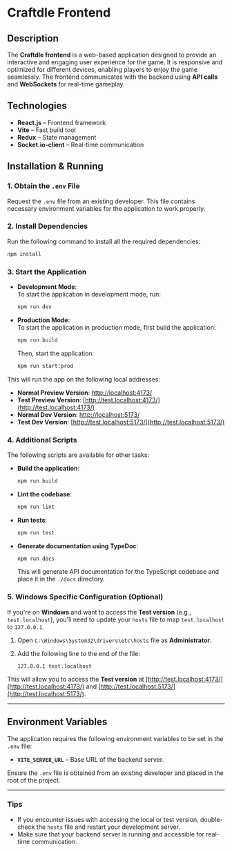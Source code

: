 # Craftdle Frontend

## Description

The **Craftdle frontend** is a web-based application designed to provide an interactive and engaging user experience for the game. It is responsive and optimized for different devices, enabling players to enjoy the game seamlessly. The frontend communicates with the backend using **API calls** and **WebSockets** for real-time gameplay.

## Technologies

- **React.js** – Frontend framework
- **Vite** – Fast build tool
- **Redux** – State management
- **Socket.io-client** – Real-time communication

## Installation & Running

### 1. Obtain the `.env` File
Request the `.env` file from an existing developer. This file contains necessary environment variables for the application to work properly.

### 2. Install Dependencies

Run the following command to install all the required dependencies:

```sh
npm install
```

### 3. Start the Application

- **Development Mode**:  
  To start the application in development mode, run:

  ```sh
  npm run dev
  ```

- **Production Mode**:  
  To start the application in production mode, first build the application:

  ```sh
  npm run build
  ```

  Then, start the application:

  ```sh
  npm run start:prod
  ```

This will run the app on the following local addresses:

- **Normal Preview Version**: [http://localhost:4173/](http://localhost:4173/)
- **Test Preview Version**: [http://test.localhost:4173/](http://test.localhost:4173/)
- **Normal Dev Version**: [http://localhost:5173/](http://localhost:5173/)
- **Test Dev Version**: [http://test.localhost:5173/](http://test.localhost:5173/)

### 4. Additional Scripts

The following scripts are available for other tasks:

- **Build the application**:  
  ```sh
  npm run build
  ```

- **Lint the codebase**:  
  ```sh
  npm run lint
  ```

- **Run tests**:  
  ```sh
  npm run test
  ```

- **Generate documentation using TypeDoc**:  
  ```sh
  npm run docs
  ```
  This will generate API documentation for the TypeScript codebase and place it in the `./docs` directory.

### 5. Windows Specific Configuration (Optional)

If you're on **Windows** and want to access the **Test version** (e.g., `test.localhost`), you'll need to update your `hosts` file to map `test.localhost` to `127.0.0.1`.

1. Open `C:\Windows\System32\drivers\etc\hosts` file as **Administrator**.
2. Add the following line to the end of the file:

   ```
   127.0.0.1 test.localhost
   ```

This will allow you to access the **Test version** at [http://test.localhost:4173/](http://test.localhost:4173/) and [http://test.localhost:5173/](http://test.localhost:5173/).

---

## Environment Variables

The application requires the following environment variables to be set in the `.env` file:

- **`VITE_SERVER_URL`** – Base URL of the backend server.

Ensure the `.env` file is obtained from an existing developer and placed in the root of the project.

---

### Tips

- If you encounter issues with accessing the local or test version, double-check the `hosts` file and restart your development server.
- Make sure that your backend server is running and accessible for real-time communication.